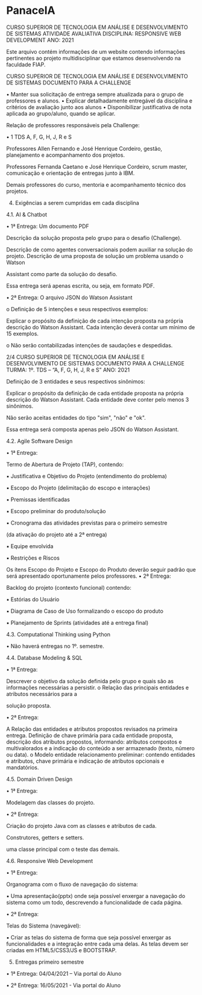 # PanaceIA

CURSO SUPERIOR DE TECNOLOGIA EM ANÁLISE E DESENVOLVIMENTO DE SISTEMAS ATIVIDADE AVALIATIVA 
DISCIPLINA: RESPONSIVE WEB DEVELOPMENT ANO: 2021


Este arquivo contém informações de um website contendo informações pertinentes ao projeto multidisciplinar que estamos desenvolvendo na faculdade FIAP.

CURSO SUPERIOR DE TECNOLOGIA EM ANÁLISE E DESENVOLVIMENTO DE SISTEMAS DOCUMENTO PARA A CHALLENGE

•   Manter  sua  solicitação  de  entrega  sempre  atualizada  para  o  grupo  de professores e alunos.
•   Explicar detalhadamente entregável da disciplina e critérios de avaliação junto aos alunos
•   Disponibilizar justificativa de nota aplicada ao grupo/aluno, quando se aplicar.



Relação de professores responsáveis pela Challenge:

•   1 TDS A, F, G, H, J, R e S

Professores Allen Fernando e José Henrique Cordeiro, gestão, planejamento e acompanhamento dos projetos.

Professores Fernanda Caetano e José Henrique Cordeiro, scrum master, comunicação e orientação de entregas junto à IBM.

Demais  professores  do  curso,  mentoria  e  acompanhamento  técnico  dos projetos.


4.  Exigências a serem cumpridas em cada disciplina


4.1. AI & Chatbot

•    1ª Entrega: Um documento PDF

Descrição da solução proposta pelo grupo para o desafio (Challenge).

Descrição de como agentes conversacionais podem auxiliar na solução do projeto.
Descrição de uma proposta de solução um problema usando o Watson

Assistant como parte da solução do desafio.

Essa entrega será apenas escrita, ou seja, em formato PDF.



•   2ª Entrega: O arquivo JSON do Watson Assistant

o Definição de 5 intenções e seus respectivos exemplos:

Explicar o propósito da definição de cada intenção proposta na própria descrição do Watson Assistant.
Cada intenção deverá contar um mínimo de 15 exemplos.

o Não serão contabilizadas intenções de saudações e despedidas.


2/4
CURSO SUPERIOR DE TECNOLOGIA EM ANÁLISE E DESENVOLVIMENTO DE SISTEMAS DOCUMENTO PARA A CHALLENGE
TURMA: 1º. TDS – “A, F, G, H, J, R e S” ANO: 2021


Definição de 3 entidades e seus respectivos sinônimos:

Explicar o propósito da definição de cada entidade proposta na própria descrição do Watson Assistant.
Cada entidade deve conter pelo menos 3 sinônimos.

Não serão aceitas entidades do tipo "sim", "não" e "ok".

Essa entrega será composta apenas pelo JSON do Watson Assistant.


4.2. Agile Software Design

•   1ª Entrega:

Termo de Abertura de Projeto (TAP), contendo:

▪   Justificativa e Objetivo do Projeto (entendimento do problema)

▪   Escopo do Projeto (delimitação do escopo e interações)

▪   Premissas identificadas

▪   Escopo preliminar do produto/solução

▪   Cronograma das atividades previstas para o primeiro semestre

(da ativação do projeto até a 2ª entrega)

▪   Equipe envolvida

▪   Restrições e Riscos

Os ítens Escopo do Projeto e Escopo do Produto deverão seguir padrão que será apresentado oportunamente pelos professores.
•   2ª Entrega:

Backlog do projeto (contexto funcional) contendo:

▪   Estórias do Usuário

▪   Diagrama de Caso de Uso formalizando o escopo do produto

▪   Planejamento de Sprints (atividades até a entrega final)



4.3. Computational Thinking using Python

•   Não haverá entregas no 1º. semestre.


4.4. Database Modeling & SQL

•   1ª Entrega:

Descrever o objetivo da solução definida pelo grupo e quais são as informações necessárias a persistir.
o Relação das principais entidades e atributos necessários para a

solução proposta.


•   2ª Entrega:

A Relação das entidades e atributos propostos revisados na primeira entrega. Definição de chave primária para cada entidade proposta, descrição dos atributos propostos, informando: atributos compostos e multivalorados e a indicação do conteúdo a ser armazenado (texto, número ou data).
o Modelo entidade relacionamento preliminar: contendo entidades e atributos, chave primária e indicação de atributos opcionais e mandatórios.


4.5. Domain Driven Design

•   1ª Entrega:

Modelagem das classes do projeto.

•   2ª Entrega:

Criação do projeto Java com as classes e atributos de cada.

Construtores, getters e setters.

uma classe principal com o teste das demais.


4.6. Responsive Web Development

•   1ª Entrega:

Organograma com o fluxo de navegação do sistema:

▪   Uma  apresentação(pptx)  onde  seja  possível  enxergar  a navegação  do  sistema  como  um  todo,  descrevendo  a
funcionalidade de cada página.

•   2ª Entrega:

Telas do Sistema (navegável):

▪   Criar as telas do sistema de forma que seja possível enxergar as funcionalidades e a integração entre cada uma delas. As telas devem ser criadas em HTML5/CSS3/JS e BOOTSTRAP.


5.  Entregas primeiro semestre

•   1ª Entrega: 04/04/2021 – Via portal do Aluno

•   2ª Entrega: 16/05/2021 - Via portal do Aluno

